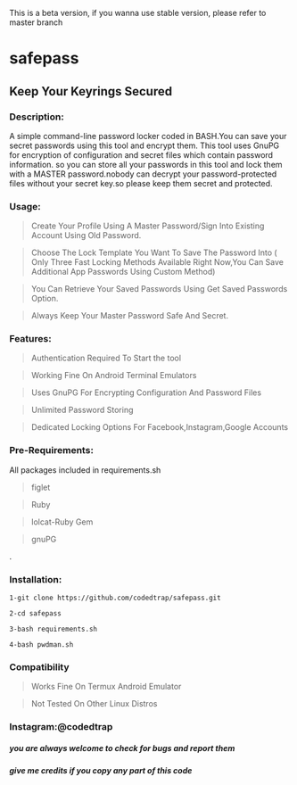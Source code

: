 This is a beta version, if you wanna use stable version, please refer to master branch

# safepass

## Keep Your Keyrings Secured

### Description:

A simple command-line password locker coded in BASH.You can save your secret passwords using this tool and encrypt them.
This tool uses GnuPG for encryption of configuration and secret files which contain password information.
so you can store all your passwords in this tool and lock them with a MASTER password.nobody can decrypt your password-protected files without your secret key.so please keep them secret and protected.

### Usage:

>Create Your Profile Using A Master Password/Sign Into Existing Account Using Old Password.

>Choose The Lock Template You Want To Save The Password Into ( Only Three Fast Locking Methods Available Right Now,You Can Save Additional App Passwords Using Custom Method)

>You Can Retrieve Your Saved Passwords Using Get Saved Passwords Option.

>Always Keep Your Master Password Safe And Secret.

### Features:

>Authentication Required To Start the tool

>Working Fine On Android Terminal Emulators

>Uses GnuPG For Encrypting Configuration And Password Files

>Unlimited Password Storing

>Dedicated Locking Options For Facebook,Instagram,Google Accounts

### Pre-Requirements:

All packages included in requirements.sh

>figlet

>Ruby

>lolcat-Ruby Gem

>gnuPG

.
### Installation:
```
1-git clone https://github.com/codedtrap/safepass.git

2-cd safepass

3-bash requirements.sh

4-bash pwdman.sh

```

### Compatibility

>Works Fine On Termux Android Emulator

>Not Tested On Other Linux Distros





### Instagram:@codedtrap

##### you are always welcome to check for bugs and report them

##### give me credits if you copy any part of this code
